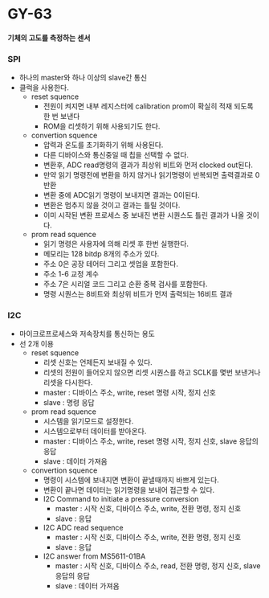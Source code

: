 # GY-63

#### 기체의 고도를 측정하는 센서

### SPI

+ 하나의 master와 하나 이상의 slave간 통신
+ 클럭을 사용한다.
  + reset squence
    + 전원이 켜지면 내부 레지스터에 calibration prom이 확실히 적재 되도록 한 번 보낸다
    + ROM을 리셋하기 위해 사용되기도 한다.
  + convertion squence
    + 압력과 온도를 초기화하기 위해 사용된다.
    + 다른 디바이스와 통신중일 때 칩을 선택할 수 없다.
    + 변환후,  ADC read명령의 결과가 최상위 비트와 먼저 clocked out된다.
    + 만약 읽기 명령전에 변환을 하지 않거나 읽기명령이 반복되면 출력결과로 0반환
    + 변환 중에 ADC읽기 명령이 보내지면 결과는 0이된다.
    + 변환은 멈추지 않을 것이고 결과는 틀릴 것이다.
    + 이미 시작된 변환 프로세스 중 보내진 변환 시퀀스도 틀린 결과가 나올 것이다.
  + prom read squence
    + 읽기 명령은 사용자에 의해 리셋 후 한번 실행한다. 
    + 메모리는 128 bitdp 8개의 주소가 있다. 
    + 주소 0은 공장 테어터 그리고 셋업을 포함한다.
    + 주소 1-6 교정 계수
    +  주소 7은 시리얼 코드 그리고 순환 중복 검사를 포함한다. 
    + 명령 시퀀스는 8비트와 최상위 비트가 먼저 출력되는 16비트 결과 

### I2C

+ 마이크로프로세스와 저속장치를 통신하는 용도
+ 선 2개 이용
  + reset squence
    + 리셋 신호는 언제든지 보내질 수 있다.
    + 리셋의 전원이 들어오지 않으면 리셋 시퀀스를 하고 SCLK를 몇번 보낸거나 리셋을 다시한다.
    + master : 디바이스 주소, write, reset 명령 시작, 정지 신호
    + slave : 명령 응답
  + prom read squence
    +  시스템을 읽기모드로 설정한다.
    + 시스템으로부터 데이터를 받아온다.
    + master : 디바이스 주소, write, reset 명령 시작, 정지 신호,  slave 응답의 응답
    + slave : 데이터 가져옴
  + convertion squence
    + 명령이 시스템에 보내지면 변환이 끝낼때까지 바쁘게 있는다.
    + 변환이 끝나면 데이터는 읽기명령을 보내어 접근할 수 있다. 
    + I2C Command to initiate a pressure conversion
      + master : 시작 신호, 디바이스 주소, write, 전환 명령, 정지 신호
      + slave : 응답 
    + I2C ADC read sequence 
      + master : 시작 신호, 디바이스 주소, write, 전환 명령, 정지 신호
      + slave : 응답 
    + I2C answer from MS5611-01BA
      + master : 시작 신호, 디바이스 주소, read, 전환 명령, 정지 신호, slave응답의 응답
      + slave : 데이터 가져옴